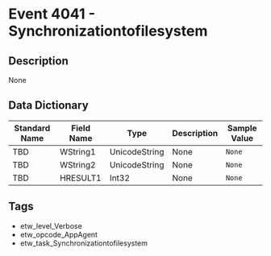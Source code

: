 # Event 4041 - Synchronizationtofilesystem

## Description
None

## Data Dictionary
|Standard Name|Field Name|Type|Description|Sample Value|
|---|---|---|---|---|
|TBD|WString1|UnicodeString|None|`None`|
|TBD|WString2|UnicodeString|None|`None`|
|TBD|HRESULT1|Int32|None|`None`|

## Tags
* etw_level_Verbose
* etw_opcode_AppAgent
* etw_task_Synchronizationtofilesystem